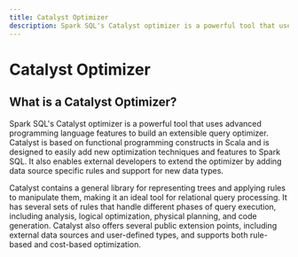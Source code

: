 ```yaml
---
title: Catalyst Optimizer
description: Spark SQL's Catalyst optimizer is a powerful tool that uses advanced programming language features to build an extensible query optimizer. Catalyst is based on functional programming constructs in Scala and is designed to easily add new optimization techniques and features to Spark SQL.
---
```


# Catalyst Optimizer

## What is a Catalyst Optimizer?

Spark SQL's Catalyst optimizer is a powerful tool that uses advanced programming language features to build an extensible query optimizer. Catalyst is based on functional programming constructs in Scala and is designed to easily add new optimization techniques and features to Spark SQL. It also enables external developers to extend the optimizer by adding data source specific rules and support for new data types.

Catalyst contains a general library for representing trees and applying rules to manipulate them, making it an ideal tool for relational query processing. It has several sets of rules that handle different phases of query execution, including analysis, logical optimization, physical planning, and code generation. Catalyst also offers several public extension points, including external data sources and user-defined types, and supports both rule-based and cost-based optimization.

